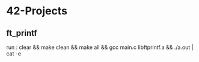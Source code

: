 # 42-Projects

## ft_printf
run : clear && make clean && make all && gcc main.c libftprintf.a && ./a.out | cat -e